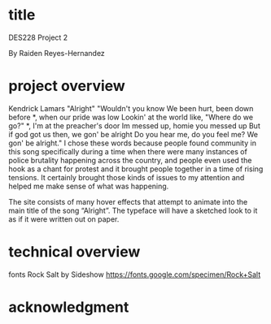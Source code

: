 # title 
DES228 Project 2

By Raiden Reyes-Hernandez



# project overview
 Kendrick Lamars "Alright"
"Wouldn't you know
We been hurt, been down before
*, when our pride was low
Lookin' at the world like, "Where do we go?"
*, I'm at the preacher's door
Im messed up, homie you messed up 
But if god got us then, we gon' be alright
Do you hear me, do you feel me? We gon' be
 alright."
I chose these words because people found community in this song specifically during a time when there were many instances of police brutality happening across the country, and people even used the hook as a chant for protest and it brought people together in a time of rising tensions. It certainly brought those kinds of issues to my attention and helped me make sense of what was happening.   


The site consists of many hover effects that attempt to animate into the main title of the song “Alright”. The typeface will have a sketched look to it as if it were written out on paper.

# technical overview

fonts
Rock Salt by Sideshow
https://fonts.google.com/specimen/Rock+Salt

# acknowledgment